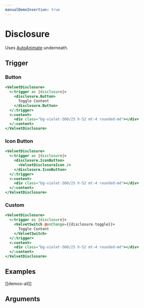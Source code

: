 ```yaml
---
manualDemoInsertion: true
---
```


# Disclosure

Uses [AutoAnimate](https://auto-animate.formkit.com/) underneath.

## Trigger

### Button

```hbs preview-template
<VelvetDisclosure>
  <:trigger as |disclosure|>
    <disclosure.Button>
      Toggle Content
    </disclosure.Button>
  </:trigger>
  <:content>
    <div class="bg-violet-500/25 h-52 mt-4 rounded-md"></div>
  </:content>
</VelvetDisclosure>
```

### Icon Button

```hbs preview-template
<VelvetDisclosure>
  <:trigger as |disclosure|>
    <disclosure.IconButton>
      <VelvetDisclosureIcon />
    </disclosure.IconButton>
  </:trigger>
  <:content>
    <div class="bg-violet-500/25 h-52 mt-4 rounded-md"></div>
  </:content>
</VelvetDisclosure>
```

### Custom

```hbs preview-template
<VelvetDisclosure>
  <:trigger as |disclosure|>
    <VelvetSwitch @onChange={{disclosure.toggle}}>
      Toggle Content
    </VelvetSwitch>
  </:trigger>
  <:content>
    <div class="bg-violet-500/25 h-52 mt-4 rounded-md"></div>
  </:content>
</VelvetDisclosure>
```

## Examples

[[demos-all]]

## Arguments

<!-- args-table: velvet-disclosure -->
